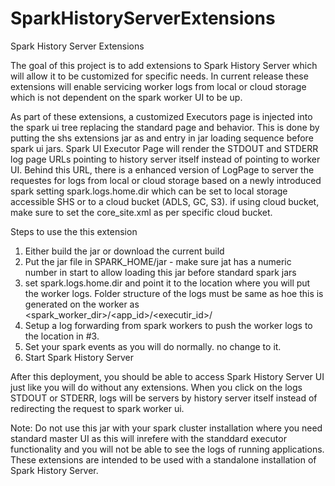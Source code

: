 # SparkHistoryServerExtensions
Spark History Server Extensions

The goal of this project is to add extensions to Spark History Server which will allow it to be customized for specific needs.
In current release these extensions will enable servicing worker logs from local or cloud storage which is not dependent on the spark worker UI to be up.

As part of these extensions, a customized Executors page is injected into the spark ui tree replacing the standard page and behavior.
This is done by putting the shs extensions jar as and entry in jar loading sequence before spark ui jars.
Spark UI Executor Page will render the STDOUT and STDERR log page URLs pointing to history server itself instead of pointing to worker UI.
Behind this URL, there is a enhanced version of LogPage to server the requestes for logs from local or cloud storage based on a newly introduced spark setting spark.logs.home.dir which can be set to local storage accessible SHS or to a cloud bucket (ADLS, GC, S3). if using cloud bucket, make sure to set the core_site.xml as per specific cloud bucket. 

Steps to use the this extension
1. Either build the jar or download the current build 
2. Put the jar file in SPARK_HOME/jar - make sure jat has a numeric number in start to allow loading this jar before standard spark jars
3. set spark.logs.home.dir and  point it to the location where you will put the worker logs. Folder structure of the logs must be same as hoe this is generated on the      worker as <spark_worker_dir>/<app_id>/<executir_id>/<log files>
4. Setup a log forwarding from spark workers to push the worker logs to the location in #3.
5. Set your spark events as you will do normally. no change to it.
6. Start Spark History Server

After this deployment, you should be able to access Spark History Server UI just like you will do without any extensions.
When you click on the logs STDOUT or STDERR, logs will be servers by history server itself instead of redirecting the request to spark worker ui.

Note: Do not use this jar with your spark cluster installation where you need standard master UI as this will inrefere with the standdard executor functionality and you will not be able to see the logs of running applications. These extensions are intended to be used with a standalone installation of Spark History Server.
